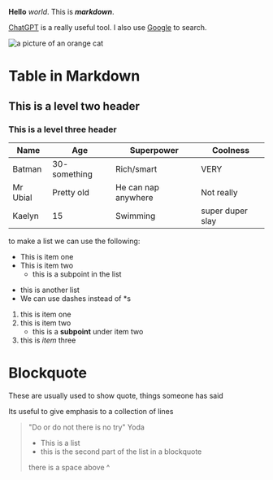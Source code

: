 **Hello** _world_.
This is **_markdown_**.

[ChatGPT](https://chat.openai.com) is a really useful tool. I also use [Google](https://www.goolge.com) to search.

![a picture of an orange cat](https://resources.bestfriends.org/sites/default/files/styles/large/public/2022-11/17_Desmond_LF_794A6656_video.jpg?itok=q4Zyy7HV) 

# Table in Markdown

## This is a level two header

### This is a level three header
Name      |Age           | Superpower    | Coolness
---       | ---          | ---           | ---
Batman    | 30- something| Rich/smart    | VERY
Mr Ubial  | Pretty old   | He can nap anywhere| Not really
Kaelyn    | 15           | Swimming      | super duper slay

to make a list we can use the following:

* This is item one
* This is item two
    * this is a subpoint in the list

- this is another list 
- We can use dashes instead of *s

1. this is item one
2. this is item two
    - this is a **subpoint** under item two
3. this is _item_ three


# Blockquote

These are usually used to show quote, things someone has said

Its useful to give emphasis to a collection of lines

> "Do or do not there is no try"
> Yoda
> - This is a list
> - this is the second part of the list in a blockquote
>
> there is a space above ^